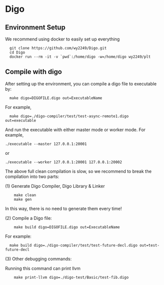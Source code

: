 # Digo
## Environment Setup

We recommend using docker to easily set up everything
```
  git clone https://github.com/wy2249/Digo.git
  cd Digo
  docker run --rm -it -v `pwd`:/home/digo -w=/home/digo wy2249/plt
 ```

## Compile with digo

After setting up the environment, you can compile a digo file to executable by:

```
  make digo=DIGOFILE.digo out=ExecutableName
```
  For example,

```
  make digo=./digo-compiler/test/test-async-remote1.digo out=executable
```

And run the executable with either master mode or worker mode. For example,

```
./executable --master 127.0.0.1:20001
```
or
```
./executable --worker 127.0.0.1:20001 127.0.0.1:20002
```

The above full clean compilation is slow, so we recommend to break the compilation into two parts:

(1) Generate Digo Compiler, Digo Library & Linker

```
    make clean
    make gen
```
In this way, there is no need to generate them every time!

(2)  Compile a Digo file:
```
    make build digo=DIGOFILE.digo out=ExecutableName
```

  For example:
```
  make build digo=./digo-compiler/test/test-future-decl.digo out=test-future-decl
```

(3)   Other debugging commands:

Running this command can print llvm
```
    make print-llvm digo=./digo-test/Basic/test-fib.digo
```

